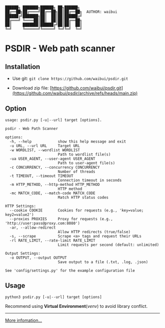 ```
██████╗ ███████╗██████╗ ██╗██████╗  
██╔══██╗██╔════╝██╔══██╗██║██╔══██╗  AUTHOR: waibui
██████╔╝███████╗██║  ██║██║██████╔╝  
██╔═══╝ ╚════██║██║  ██║██║██╔══██╗ 
██║     ███████║██████╔╝██║██║  ██║ 
╚═╝     ╚══════╝╚═════╝ ╚═╝╚═╝  ╚═╝  
```
# PSDIR - Web path scanner

## Installation

* Use git: `git clone https://github.com/waibui/psdir.git`

* Download zip file: [https://github.com/waibui/psdir.git](https://github.com/waibui/psdir/archive/refs/heads/main.zip)

## Option
```
usage: psdir.py [-u|--url] target [options].

psdir - Web Path Scanner

options:
  -h, --help            show this help message and exit
  -u URL, --url URL     Target URL
  -w WORDLIST, --wordlist WORDLIST
                        Path to wordlist file(s)
  -ua USER_AGENT, --user-agent USER_AGENT
                        Path to user-agent file(s)
  -c CONCURRENCY, --concurrency CONCURRENCY
                        Number of threads
  -t TIMEOUT, --timeout TIMEOUT
                        Connection timeout in seconds
  -m HTTP_METHOD, --http-method HTTP_METHOD
                        HTTP method
  -mc MATCH_CODE, --match-code MATCH_CODE
                        Match HTTP status codes

HTTP Settings:
  --cookie COOKIE       Cookies for requests (e.g., 'key=value; key2=value2')
  --proxies PROXIES     Proxy for requests (e.g., 'http://user:pass@proxy.com:8080')
  -ar, --allow-redirect
                        Allow HTTP redirects (true/false)
  -s, --scrape          Scrape <a> tags and request their URLs
  -rl RATE_LIMIT, --rate-limit RATE_LIMIT
                        Limit requests per second (default: unlimited)

Output Settings:
  -o OUTPUT, --output OUTPUT
                        Save output to a file (.txt, .log, .json)

See 'config/settings.py' for the example configuration file
```
## Usage
```python3 psdir.py [-u|--url] target [options]```

Recommend using **Virtual Environment**(*venv*) to avoid library conflict.

---
[More infomation...](https://waibui.github.io/2025/04/psdir-web-path-scan-tool/)